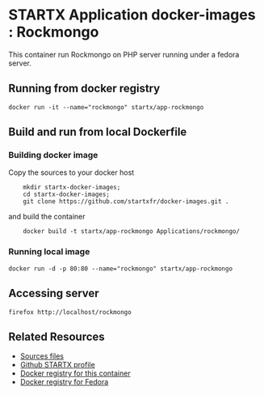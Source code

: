 # STARTX Application docker-images : Rockmongo
This container run Rockmongo on PHP server running under a fedora server. 

## Running from docker registry
	docker run -it --name="rockmongo" startx/app-rockmongo

## Build and run from local Dockerfile
### Building docker image
Copy the sources to your docker host 

        mkdir startx-docker-images; 
        cd startx-docker-images;
        git clone https://github.com/startxfr/docker-images.git .

and build the container

        docker build -t startx/app-rockmongo Applications/rockmongo/

### Running local image

	docker run -d -p 80:80 --name="rockmongo" startx/app-rockmongo

## Accessing server

	firefox http://localhost/rockmongo

## Related Resources
* [Sources files](https://github.com/startxfr/docker-images/tree/master/Applications/rockmongo)
* [Github STARTX profile](https://github.com/startxfr/docker-images)
* [Docker registry for this container](https://registry.hub.docker.com/u/startx/app-rockmongo/)
* [Docker registry for Fedora](https://registry.hub.docker.com/u/fedora/)


